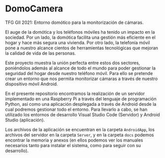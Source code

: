# DomoCamera
TFG GII 2021: Entorno domótico para la monitorización de cámaras.

El auge de la domótica y los teléfonos móviles ha tenido un impacto en la sociedad. Por un lado, la domótica facilita una gestión más eficiente en el hogar y hace más segura una vivienda. Por otro lado, la telefonía móvil pone a nuestro alcance cientos de herramientas tecnológicas que mejoran la calidad de vida de las personas. 

Este proyecto muestra la unión perfecta entre estos dos sectores, poniéndolos además al alcance de todo el mundo para poder gestionar la seguridad del hogar desde nuestro teléfono móvil. Para ello se pretende crear un entorno que nos permita monitorizar cámaras a través de nuestro dispositivo móvil Android.

En el presente repositorio encontramos la realización de un servidor implementado en una Raspberry Pi a través del lenguaje de programación Python, así como una aplicación desplegada a través de Android desde la cual podremos gestionar todo el entorno. Para llevarlo a cabo, se han utilizado los entornos de desarrollo Visual Studio Code (Servidor) y Android Studio (aplicación).

Los archivos de la aplicación se encuentran en la carpeta `AndroidApp`, los archivos del servidor en la carpeta `Server`, y en la carpeta `docs` podemos encontrar la memoria y anexos (en ellos podemos ver los manuales necesarios tanto para instalar el sistema, como para seguir con su desarrollo).
